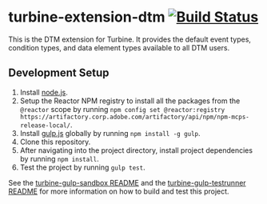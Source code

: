 # turbine-extension-dtm [![Build Status](https://dtm-builder.ut1.mcps.adobe.net/buildStatus/icon?job=turbine-extension-dtm)](https://dtm-builder.ut1.mcps.adobe.net/job/turbine-extension-dtm)

This is the DTM extension for Turbine. It provides the default event types, condition types, and data element types available to all DTM users.

## Development Setup
1. Install [node.js](https://nodejs.org/).
2.  Setup the Reactor NPM registry to install all the packages from the `@reactor` scope by running `npm config set @reactor:registry https://artifactory.corp.adobe.com/artifactory/api/npm/npm-mcps-release-local/`.
3. Install [gulp.js](http://gulpjs.com/) globally by running `npm install -g gulp`.
4. Clone this repository.
5. After navigating into the project directory, install project dependencies by running `npm install`.
6. Test the project by running `gulp test`.

See the [turbine-gulp-sandbox README](https://git.corp.adobe.com/Activation/turbine-gulp-sandbox/blob/master/README.md) and the [turbine-gulp-testrunner README](https://git.corp.adobe.com/Activation/turbine-gulp-testrunner/blob/master/README.md) for more information on how to build and test this project.
